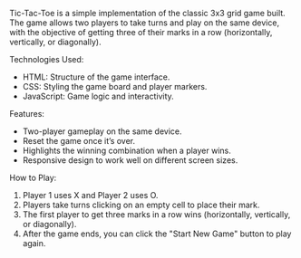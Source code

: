 Tic-Tac-Toe is a simple implementation of the classic 3x3 grid game built. The game allows two players to take turns and play on the same device, with the objective of getting three of their marks in a row (horizontally, vertically, or diagonally).

 Technologies Used: 
- HTML: Structure of the game interface.
- CSS: Styling the game board and player markers.
- JavaScript: Game logic and interactivity.

 Features:
- Two-player gameplay on the same device.
- Reset the game once it’s over.
- Highlights the winning combination when a player wins.
- Responsive design to work well on different screen sizes.

 How to Play:
1. Player 1 uses X and Player 2 uses O.
2. Players take turns clicking on an empty cell to place their mark.
3. The first player to get three marks in a row wins (horizontally, vertically, or diagonally).
4. After the game ends, you can click the "Start New Game" button to play again.
